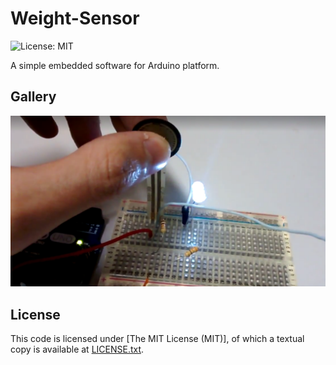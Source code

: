 Weight-Sensor 
==========
![License: MIT](https://img.shields.io/github/license/mashape/apistatus.svg)

A simple embedded software for Arduino platform.


Gallery
-------
![screenshot 1](https://github.com/oscar-neiva/Weight-Sensor/blob/master/images/picture.png)


License
-------

This code is licensed under [The MIT License (MIT)], of which a textual copy is available at [LICENSE.txt](LICENSE.txt).





